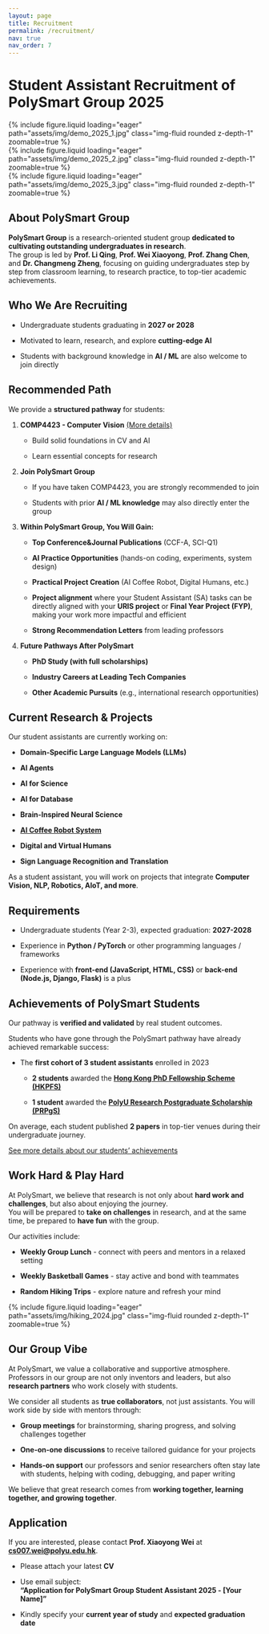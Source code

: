 ```yaml
---
layout: page
title: Recruitment
permalink: /recruitment/
nav: true
nav_order: 7
---
```


# Student Assistant Recruitment of PolySmart Group 2025

<div class="row mt-3">
    <div class="col-sm mt-3 mt-md-0">
        {% include figure.liquid loading="eager" path="assets/img/demo_2025_1.jpg" class="img-fluid rounded z-depth-1" zoomable=true %}
    </div>
    <div class="col-sm mt-3 mt-md-0">
        {% include figure.liquid loading="eager" path="assets/img/demo_2025_2.jpg" class="img-fluid rounded z-depth-1" zoomable=true %}
    </div>
    <div class="col-sm mt-3 mt-md-0">
        {% include figure.liquid loading="eager" path="assets/img/demo_2025_3.jpg" class="img-fluid rounded z-depth-1" zoomable=true %}
    </div>
</div>


## About PolySmart Group

**PolySmart Group** is a research-oriented student group **dedicated to cultivating outstanding undergraduates in research**.  
The group is led by **Prof. Li Qing**, **Prof. Wei Xiaoyong**, **Prof. Zhang Chen**, and **Dr. Changmeng Zheng**, focusing on guiding undergraduates step by step from classroom learning, to research practice, to top-tier academic achievements.

##  Who We Are Recruiting

- Undergraduate students graduating in **2027 or 2028**
    
- Motivated to learn, research, and explore **cutting-edge AI**
    
- Students with background knowledge in **AI / ML** are also welcome to join directly
    

##  Recommended Path

We provide a **structured pathway** for students:

1. **COMP4423 - Computer Vision**  [(More details)](https://polysmartgroup.github.io/teaching/)
    
    - Build solid foundations in CV and AI
        
    - Learn essential concepts for research
    

2. **Join PolySmart Group**

    - If you have taken COMP4423, you are strongly recommended to join
        
    - Students with prior **AI / ML knowledge** may also directly enter the group
    

3. **Within PolySmart Group, You Will Gain:**

    - **Top Conference&Journal Publications** (CCF-A, SCI-Q1)
        
    - **AI Practice Opportunities** (hands-on coding, experiments, system design)
        
    - **Practical Project Creation** (AI Coffee Robot, Digital Humans, etc.)
    
    - **Project alignment** where your Student Assistant (SA) tasks can be directly aligned with your **URIS project** or **Final Year Project (FYP)**, making your work more impactful and efficient
        
    - **Strong Recommendation Letters** from leading professors
    

4. **Future Pathways After PolySmart**

    - **PhD Study (with full scholarships)**
        
    - **Industry Careers at Leading Tech Companies**
        
    - **Other Academic Pursuits** (e.g., international research opportunities)
    

## Current Research & Projects

Our student assistants are currently working on:

- **Domain-Specific Large Language Models (LLMs)**
    
- **AI Agents**
    
- **AI for Science**
    
- **AI for Database**
    
- **Brain-Inspired Neural Science**
    
- [**AI Coffee Robot System**](https://polysmartgroup.github.io/projects/ai_coffee_machine/)
    
- **Digital and Virtual Humans**
    
- **Sign Language Recognition and Translation**
    

As a student assistant, you will work on projects that integrate **Computer Vision, NLP, Robotics, AIoT, and more**.

## Requirements

- Undergraduate students (Year 2-3), expected graduation: **2027-2028**
    
- Experience in **Python / PyTorch** or other programming languages / frameworks
    
- Experience with **front-end (JavaScript, HTML, CSS)** or **back-end (Node.js, Django, Flask)** is a plus
    

##  Achievements of PolySmart Students

Our pathway is **verified and validated** by real student outcomes.

Students who have gone through the PolySmart pathway have already achieved remarkable success:

- The **first cohort of 3 student assistants** enrolled in 2023
    
    - **2 students** awarded the [**Hong Kong PhD Fellowship Scheme (HKPFS)**](https://www.polyu.edu.hk/gs/prospective-students/hkpfs/)
        
    - **1 student** awarded the [**PolyU Research Postgraduate Scholarship (PRPgS)**](https://www.polyu.edu.hk/gs/prospective-students/fellowship-scholarship-schemes/)
        

 On average, each student published **2 papers** in top-tier venues during their undergraduate journey.

 [See more details about our students’ achievements](https://polysmartgroup.github.io/gain/)



## Work Hard & Play Hard

At PolySmart, we believe that research is not only about **hard work and challenges**, but also about enjoying the journey.  
You will be prepared to **take on challenges** in research, and at the same time, be prepared to **have fun** with the group.

 Our activities include:

- **Weekly Group Lunch** - connect with peers and mentors in a relaxed setting
    
- **Weekly Basketball Games** - stay active and bond with teammates
    
- **Random Hiking Trips** - explore nature and refresh your mind

<div class="row mt-3">
    <div class="col-sm mt-3 mt-md-0">
        {% include figure.liquid loading="eager" path="assets/img/hiking_2024.jpg" class="img-fluid rounded z-depth-1" zoomable=true %}
    </div>
</div>


## Our Group Vibe

At PolySmart, we value a collaborative and supportive atmosphere. Professors in our group are not only inventors and leaders, but also **research partners** who work closely with students.

We consider all students as **true collaborators**, not just assistants. You will work side by side with mentors through:

- **Group meetings** for brainstorming, sharing progress, and solving challenges together
    
- **One-on-one discussions**  to receive tailored guidance for your projects
    
- **Hands-on support** our professors and senior researchers often stay late with students, helping with coding, debugging, and paper writing
    

We believe that great research comes from **working together, learning together, and growing together**.

## Application

If you are interested, please contact **Prof. Xiaoyong Wei** at **cs007.wei@polyu.edu.hk**.

- Please attach your latest **CV**
    
- Use email subject:  
    **“Application for PolySmart Group Student Assistant 2025 - [Your Name]”**
    
- Kindly specify your **current year of study** and **expected graduation date**
